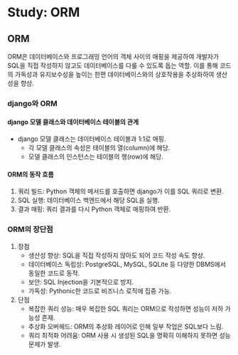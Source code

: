# Study: ORM

## ORM

ORM은 데이터베이스와 프로그래밍 언어의 객체 사이의 매핑을 제공하여 개발자가 SQL을 직접 작성하지 않고도 데이터베이스를 다룰 수 있도록 돕는 역할.
이를 통해 코드의 가독성과 유지보수성을 높이는 한편 데이터베이스와의 상호작용을 추상화하여 생산성을 향상.

### django와 ORM

#### django 모델 클래스와 데이터베이스 테이블의 관계

- django 모델 클래스는 데이터베이스 테이블과 1:1로 매핑.
  - 각 모델 클래스의 속성은 테이블의 열(column)에 해당.
  - 모델 클래스의 인스턴스는 테이블의 행(row)에 해당.

#### ORM의 동작 흐름

1. 쿼리 빌드: Python 객체의 메서드를 호출하면 django가 이를 SQL 쿼리로 변환.
2. SQL 실행: 데이터베이스 백엔드에서 해당 SQL을 실행.
3. 결과 매핑: 쿼리 결과를 다시 Python 객체로 매핑하여 반환.

### ORM의 장단점

1. 장점
   - 생산성 향상: SQL을 직접 작성하지 않아도 되어 코드 작성 속도 향상.
   - 데이터베이스 독립성: PostgreSQL, MySQL, SQLite 등 다양한 DBMS에서 동일한 코드로 동작.
   - 보안: SQL Injection을 기본적으로 방지.
   - 가독성: Pythonic한 코드로 비즈니스 로직에 집중 가능.
2. 단점
   - 복잡한 쿼리 성능: 매우 복잡한 SQL 쿼리는 ORM으로 작성하면 성능이 저하 가능성 존재.
   - 추상화 오버헤드: ORM의 추상화 레이어로 인해 일부 작업은 SQL보다 느림.
   - 쿼리 최적화 어려움: ORM 사용 시 생성된 SQL을 명확히 이해하지 못하면 성능 문제가 발생.
